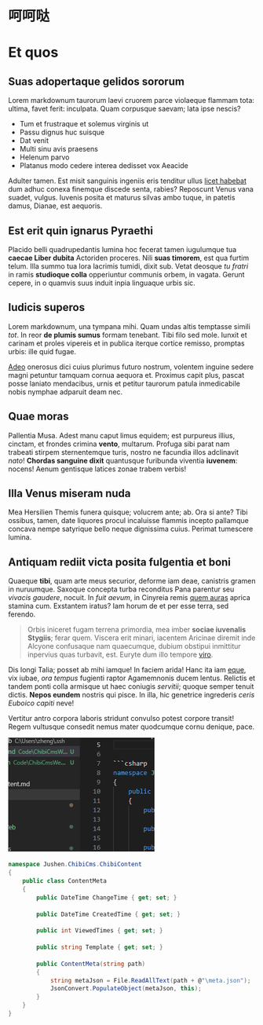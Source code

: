 ﻿# 呵呵哒
# Et quos

## Suas adopertaque gelidos sororum

Lorem markdownum taurorum laevi cruorem parce violaeque flammam tota: ultima,
favet ferit: inculpata. Quam corpusque saevam; lata ipse nescis?

- Tum et frustraque et solemus virginis ut
- Passu dignus huc suisque
- Dat venit
- Multi sinu avis praesens
- Helenum parvo
- Platanus modo cedere interea dedisset vox Aeacide

Adulter tamen. Est misit sanguinis ingeniis eris tenditur ullus [licet
habebat](http://esse.org/) dum adhuc conexa finemque discede senta, rabies?
Reposcunt Venus vana suadet, vulgus. Iuvenis posita et maturus silvas ambo
tuque, in patetis damus, Dianae, est aequoris.

## Est erit quin ignarus Pyraethi

Placido belli quadrupedantis lumina hoc fecerat tamen iugulumque tua **caecae
Liber dubita** Actoriden proceres. Nili **suas timorem**, est qua furtim telum.
Illa summo tua lora lacrimis tumidi, dixit sub. Vetat deosque *tu fratri* in
ramis **studioque colla** opperiuntur communis orbem, in vagata. Gerunt cepere,
in o quamvis suus induit inpia linguaque urbis sic.
## Iudicis superos

Lorem markdownum, una tympana mihi. Quam undas altis temptasse simili *tot*. In
reor **de plumis sumus** formam tenebant. Tibi filo sed mole. Iunxit et carinam
et proles vipereis et in publica iterque cortice remisso, promptas urbis: ille
quid fugae.

[Adeo](http://www.portusnec.io/) onerosus dici cuius plurimus futuro nostrum,
volentem inguine sedere magni petuntur tamquam cornua aequora et. Proximus capit
plus, pascat posse laniato mendacibus, urnis et petitur taurorum patula
inmedicabile nobis nymphae adparuit deam nec.

## Quae moras

Pallentia Musa. Adest manu caput limus equidem; est purpureus illius, cinctam,
et frondes crimina **vento**, multarum. Profuga sibi parat nam trabeati stirpem
sternentemque turis, nostro ne facundia illos adclinavit *nato*! **Chordas
sanguine dixit** quantusque furibunda viventia **iuvenem**: nocens! Aenum
gentisque latices zonae trabem verbis!

## Illa Venus miseram nuda

Mea Hersilien Themis funera quisque; volucrem ante; ab. Ora si ante? Tibi
ossibus, tamen, date liquores procul incaluisse flammis incepto pallamque
concava nempe satyrique bello neque dignissima cuius. Perimat tumescere lumina.

## Antiquam rediit victa posita fulgentia et boni

Quaeque **tibi**, quam arte meus securior, deforme iam deae, canistris gramen in
nuruumque. Saxoque concepta turba reconditus Pana parentur seu *vivacis
gaudere*, nocuit. In *fuit aevum*, in Cinyreia remis [quem
auras](http://somnus.net/natalibus) aprica stamina cum. Exstantem iratus? Iam
horum de et per esse terra, sed ferendo.

> Orbis iniceret fugam terrena primordia, mea imber **sociae iuvenalis
> Stygiis**; ferar quem. Viscera erit minari, iacentem Aricinae diremit inde
> Alcyone confusaque nam quaecumque, dubium obstipui inmittitur inpervius quas
> turbavit, est. Euryte dum illo tempore [viro](http://venae.io/lucifer).  
 
Dis longi Talia; posset ab mihi iamque! In faciem arida! Hanc ita iam
[eque](http://attrahitthalamo.net/), vix iubae, *ora tempus* fugienti raptor
Agamemnonis ducem lentus.
Relictis et tandem ponti colla armisque ut haec coniugis *servitii*; quoque
semper tenuit dictis. **Nepos eundem** nostris qui pisce. In illa, hic genetrice
ingrederis *ceris Euboico capiti* neve!

Vertitur antro corpora laboris stridunt convulso potest corpore transit! Regem
vultusque consedit nemus mater quodcumque cornu denique, pace.

![](2019-03-16-01-05-20.png)

```csharp
namespace Jushen.ChibiCms.ChibiContent
{
    public class ContentMeta
    {
        public DateTime ChangeTime { get; set; }

        public DateTime CreatedTime { get; set; }

        public int ViewedTimes { get; set; }

        public string Template { get; set; }

        public ContentMeta(string path)
        {
            string metaJson = File.ReadAllText(path + @"\meta.json");
            JsonConvert.PopulateObject(metaJson, this); 
        }
    }
}
```